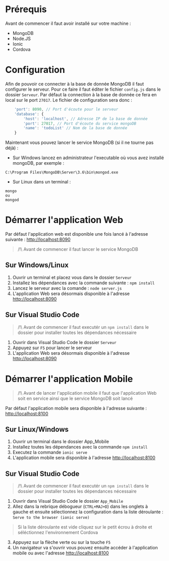 # Prérequis

Avant de commencer il faut avoir installé sur votre machine :
* MongoDB
* Node.JS
* Ionic
* Cordova

# Configuration

Afin de pouvoir ce connecter à la base de donnée MongoDB il faut configurer le serveur. Pour ce faire il faut éditer le fichier `config.js` dans le dossier `Serveur`. Par défaut la connection à la base de donnée ce fera en local sur le port `27017`. Le fichier de configuration sera donc :

``` js
    'port': 8090, // Port d'écoute pour le serveur
    'database': {
        'host': 'localhost', // Adresse IP de la base de donnée
        'port': 27017, // Port d'écoute du service mongoDB
        'name': 'todoList' // Nom de la base de donnée
    }
```

Maintenant vous pouvez lancer le service MongoDB (si il ne tourne pas déjà) :

* Sur Windows lancez en administrateur l'executable où vous avez installé mongoDB, par exemple :
```
C:\Program Files\MongoDB\Server\3.6\bin\mongod.exe
```
* Sur Linux dans un terminal :
```
mongo
ou 
mongod
```

# Démarrer l'application Web

Par défaut l'application web est disponible une fois lancé à l'adresse suivante : [http://localhost:8090](http://localhost:8090/)

> /!\ Avant de commencer il faut lancer le service MongoDB

## Sur Windows/Linux

1. Ouvrir un terminal et placez vous dans le dossier `Serveur`
2. Installez les dépendances avec la commande suivante : `npm install`
3. Lancez le serveur avec la comande : `node server.js`
4. L'application Web sera désormais disponible à l'adresse [http://localhost:8090](http://localhost:8090/)

## Sur Visual Studio Code

> /!\ Avant de commencer il faut executér un `npm install` dans le dossier pour installer toutes les dépendances nécessaire

1. Ouvrir dans Visual Studio Code le dossier `Serveur`
2. Appuyez sur `F5` pour lancer le serveur
3. L'application Web sera désormais disponible à l'adresse [http://localhost:8090](http://localhost:8090/)

# Démarrer l'application Mobile

>  /!\ Avant de lancer l'application mobile il faut que l'application Web soit en service ainsi que le service MongoDB soit lancé

Par défaut l'application mobile sera disponible à l'adresse suivante : [http://localhost:8100](http://localhost:8100/)

## Sur Linux/Windows

1. Ouvrir un terminal dans le dossier App_Mobile
2. Installez toutes les dépendances avec la commande `npm install`
3. Executez la commande `ionic serve`
4. L'application mobile sera disponible à l'adresse [http://localhost:8100](http://localhost:8100/)

## Sur Visual Studio Code

> /!\ Avant de commencer il faut executér un `npm install` dans le dossier pour installer toutes les dépendances nécessaire

1. Ouvrir dans Visual Studio Code le dossier `App_Mobile`
2. Allez dans la rebrique débogueur (`CTRL+MAJ+D`) dans les onglets à gauche et ensuite sélectionnez la configuration dans la liste déroulante : `Serve to the browser (ionic serve)`
> Si la liste déroulante est vide cliquez sur le petit écrou à droite et séléctionnez l'environnement Cordova
3. Appuyez sur la flèche verte ou sur la touche `F5`
4. Un navigateur va s'ouvrir vous pouvez ensuite accéder à l'application mobile ou avec l'adresse [http://localhost:8100](http://localhost:8100/)